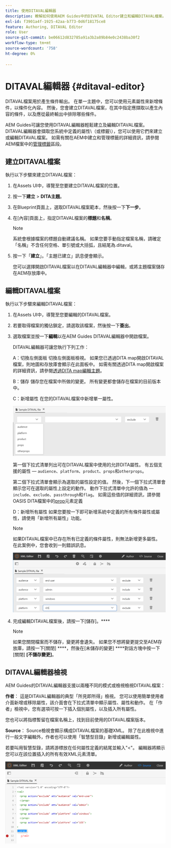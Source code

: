 ```yaml
---
title: 使用DITAVAL編輯器
description: 瞭解如何使用AEM Guides中的DIVATAL Editor建立和編輯DITAVAL檔案。 瞭解DITAVAL編輯器如何在製作和來源檢視中支援DITAVAL檔案。
exl-id: f3901a4f-1925-42aa-b773-0d6f18175ce8
feature: Authoring, DITAVAL Editor
role: User
source-git-commit: be06612d832785a91a3b2a89b84e0c2438ba30f2
workflow-type: tm+mt
source-wordcount: '758'
ht-degree: 0%

---
```


# DITAVAL編輯器 {#ditaval-editor}

DITAVAL檔案用於產生條件輸出。 在單一主題中，您可以使用元素屬性來新增條件，以條件化內容。 然後，您會建立DITAVAL檔案，在其中指定應擷取以產生內容的條件，以及應從最終輸出中排除哪些條件。

AEM Guides可讓您使用DITAVAL編輯器輕鬆建立及編輯DITAVAL檔案。 DITAVAL編輯器會擷取您系統中定義的屬性\（或標籤\），您可以使用它們來建立或編輯DITAVAL檔案。 如需有關在AEM中建立和管理標籤的詳細資訊，請參閱AEM檔案中的[管理標籤](https://experienceleague.adobe.com/docs/experience-manager-cloud-service/sites/authoring/features/tags.html?lang=en)區段。

## 建立DITAVAL檔案

執行以下步驟來建立DITAVAL檔案：

1. 在Assets UI中，導覽至您要建立DITAVAL檔案的位置。

1. 按一下&#x200B;**建立** \> **DITA主題**。

1. 在Blueprint頁面上，選取DITAVAL檔案範本，然後按一下&#x200B;**下一步**。

1. 在[內容]頁面上，指定DITAVAL檔案的&#x200B;**標題**&#x200B;和&#x200B;**名稱**。

   >[!NOTE]
   >
   > 系統會根據檔案的標題自動建議名稱。 如果您要手動指定檔案名稱，請確定「名稱」不含任何空格、單引號或大括弧，且結尾為.ditaval。

1. 按一下「**建立**」。「主題已建立」訊息便會顯示。

   您可以選擇開啟DITAVAL檔案以在DITAVAL編輯器中編輯，或將主題檔案儲存在AEM存放庫中。


## 編輯DITAVAL檔案

執行以下步驟來編輯DITAVAL檔案：

1. 在Assets UI中，導覽至您要編輯的DITAVAL檔案。

1. 若要取得檔案的獨佔鎖定，請選取該檔案，然後按一下&#x200B;**簽出**。

1. 選取檔案並按一下&#x200B;**編輯**&#x200B;以在AEM Guides DITAVAL編輯器中開啟檔案。

   DITAVAL編輯器可讓您執行下列工作：

   A：切換左側面板
切換左側面板檢視。 如果您已透過DITA map開啟DITAVAL檔案，則地圖和存放庫會顯示在此面板中。 如需有關透過DITA map開啟檔案的詳細資訊，請參閱[透過DITA map編輯主題](map-editor-advanced-map-editor.md#id17ACJ0F0FHS)。

   B：儲存
儲存您在檔案中所做的變更。 所有變更都會儲存在檔案的目前版本中。

   C：新增屬性
在您的DITAVAL檔案中新增單一屬性。

   ![](images/ditaval-editor-props.png)

   第一個下拉式清單列出可在DITAVAL檔案中使用的允許DITA屬性。 有五個支援的屬性 — `audience`、`platform`、`product`、`props`和`otherprops`。

   第二個下拉式清單會顯示為選取的屬性設定的值。 然後，下一個下拉式清單會顯示您可在選取的屬性上設定的動作。 動作下拉式清單中允許的值為 — `include`、`exclude`、`passthrough`和`flag`。 如需這些值的詳細資訊，請參閱OASIS DITA檔案中的[prop](http://docs.oasis-open.org/dita/dita/v1.3/errata01/os/complete/part3-all-inclusive/langRef/ditaval/ditaval-prop.html#ditaval-prop)元素定義

   D：新增所有屬性
如果您要按一下即可新增系統中定義的所有條件屬性或屬性，請使用「新增所有屬性」功能。

   >[!NOTE]
   >
   > 如果DITAVAL檔案中已存在所有已定義的條件屬性，則無法新增更多屬性。 在此案例中，您會收到一則錯誤訊息。

   ![](images/ditaval-all-props.png)

1. 完成編輯DITAVAL檔案後，請按一下[儲存]。****

   >[!NOTE]
   >
   > 如果您關閉檔案而不儲存，變更將會遺失。 如果您不想將變更提交至AEM存放庫，請按一下[關閉] ****，然後在[未儲存的變更] ****&#x200B;對話方塊中按一下[關閉] **[不儲存變更]**。


## DITAVAL編輯器檢視

AEM Guides的DITAVAL編輯器支援以兩種不同的模式或檢視檢視DITAVAL檔案：

**作者**：   這是DITAVAL編輯器的典型「所見即所得」檢視。 您可以使用簡單使用者介面新增或移除屬性，該介面會在下拉式清單中顯示屬性、屬性和動作。 在「作者」檢視中，您有選項可按一下插入個別屬性，以及插入所有屬性。

您也可以將指標暫留在檔案名稱上，找到目前使用的DITAVAL檔案版本。

**Source**：   Source檢視會顯示構成DITAVAL檔案的基礎XML。 除了在此檢視中進行一般文字編輯外，作者也可以使用「智慧型目錄」新增或編輯屬性。

若要叫用智慧型錄，請將游標放在任何屬性定義的結尾並輸入&quot;&lt;&quot;。 編輯器將顯示您可以在該位置插入的所有有效XML元素清單。

![](images/ditaval-source-view.png)

